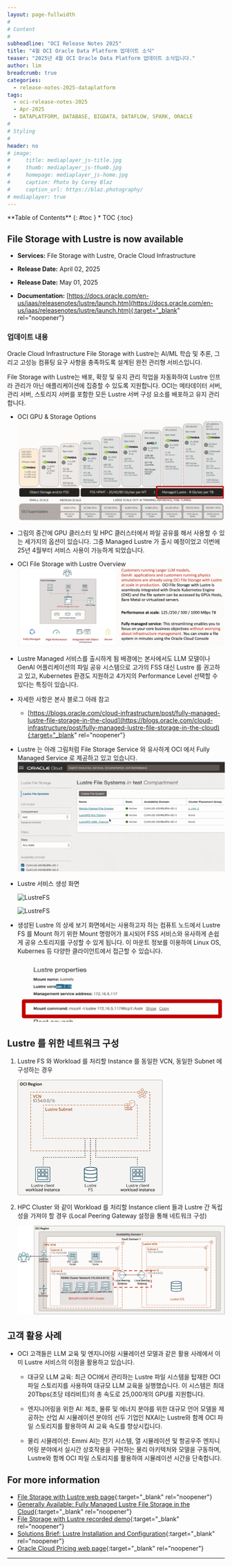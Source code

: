 ```yaml
---
layout: page-fullwidth
#
# Content
#
subheadline: "OCI Release Notes 2025"
title: "4월 OCI Oracle Data Platform 업데이트 소식"
teaser: "2025년 4월 OCI Oracle Data Platform 업데이트 소식입니다."
author: lim
breadcrumb: true
categories:
  - release-notes-2025-dataplatform
tags:
  - oci-release-notes-2025
  - Apr-2025
  - DATAPLATFORM, DATABASE, BIGDATA, DATAFLOW, SPARK, ORACLE
#
# Styling
#
header: no
# image:
#     title: mediaplayer_js-title.jpg
#     thumb: mediaplayer_js-thumb.jpg
#     homepage: mediaplayer_js-home.jpg
#     caption: Photo by Corey Blaz
#     caption_url: https://blaz.photography/
# mediaplayer: true
---
```


<div class="panel radius" markdown="1">
**Table of Contents**
{: #toc }
*  TOC
{:toc}
</div>

## File Storage with Lustre is now available
* **Services:**  File Storage with Lustre, Oracle Cloud Infrastructure
* **Release Date:** April 02, 2025
* **Release Date:** May 01, 2025

* **Documentation:** [https://docs.oracle.com/en-us/iaas/releasenotes/lustre/launch.htm](https://docs.oracle.com/en-us/iaas/releasenotes/lustre/launch.htm){:target="_blank" rel="noopener"}

### 업데이트 내용

Oracle Cloud Infrastructure File Storage with Lustre는 AI/ML 학습 및 추론, 그리고 고성능 컴퓨팅 요구 사항을 충족하도록 설계된 완전 관리형 서비스입니다.

File Storage with Lustre는 배포, 확장 및 유지 관리 작업을 자동화하여 Lustre 인프라 관리가 아닌 애플리케이션에 집중할 수 있도록 지원합니다. OCI는 메타데이터 서버, 관리 서버, 스토리지 서버를 포함한 모든 Lustre 서버 구성 요소를 배포하고 유지 관리합니다.

- OCI GPU & Storage Options
  ![HPCStorage](/assets/img/dataplatform/2025/release_note/202505/oci_gpu_storage_options.png)

- 그림의 중간에 GPU 클러스터 및 HPC 클러스터에서 파일 공유를 해서 사용할 수 있는 세가지의 옵션이 있습니다. 그중 Managed Lustre 가 출시 예정이었고 이번에 25년 4월부터 서비스 사용이 가능하게 되었습니다.

- OCI File Storage with Lustre Overview
  ![LustreOverview](/assets/img/dataplatform/2025/release_note/202505/oci_lustre_fs_overview_01.png)

- Lustre Managed 서비스를 출시하게 됨 배경에는 본사에서도 LLM 모델이나 GenAI 어플리케이션의 파일 공유 시스템으로 고가의 FSS 대신 Lustre 를 권고하고 있고, Kubernetes 환경도 지원하고 4가지의 Performance Level 선택할 수 있다는 특징이 있습니다.

- 자세한 사항은 본사 블로그 아래 참고 
  - [https://blogs.oracle.com/cloud-infrastructure/post/fully-managed-lustre-file-storage-in-the-cloud](https://blogs.oracle.com/cloud-infrastructure/post/fully-managed-lustre-file-storage-in-the-cloud){:target="_blank" rel="noopener"}

- Lustre 는 아래 그림처럼 File Storage Service 와 유사하게 OCI 에서 Fully Managed Service 로 제공하고 있고 있습니다.
  ![LustreFS](/assets/img/dataplatform/2025/release_note/202505/oci_lustre_fs_managed_svc_01.png)

- Lustre 서비스 생성 화면

  ![LustreFS](/assets/img/dataplatform/2025/release_note/202505/oci_lustre_fs_create_01.png)

  ![LustreFS](/assets/img/dataplatform/2025/release_note/202505/oci_lustre_fs_create_02.png)

- 생성된 Lustre 의 상세 보기 화면에서는 사용하고자 하는 컴퓨트 노드에서 Lustre FS 를 Mount 하기 위한 Mount 명령어가 표시되어 FSS 서비스와 유사하게 손쉽게 공유 스토리지를 구성할 수 있게 됩니다. 이 마운트 정보를 이용하여 Linux OS, Kubernes 등 다양한 클라이언트에서 접근할 수 있습니다.

  ![LustreFSMount](/assets/img/dataplatform/2025/release_note/202505/oci_lustre_fs_managed_svc_02.png)

## Lustre 를 위한 네트워크 구성
  1. Lustre FS 와 Workload 를 처리할 Instance 를 동일한 VCN, 동일한 Subnet 에 구성하는 경우

      ![LustreFSConn](/assets/img/dataplatform/2025/release_note/202505/oci_lustre_fs_connectivity_01.png)

  2. HPC Cluster 와 같이 Workload 를 처리할 Instance client 들과 Lustre 간 독립성을 가져야 할 경우 (Local Peering Gateway 설정을 통해 네트워크 구성)

      ![LustreFSConn](/assets/img/dataplatform/2025/release_note/202505/oci_lustre_fs_connectivity_02.png) 

## 고객 활용 사례

  - OCI 고객들은 LLM 교육 및 엔지니어링 시뮬레이션 모델과 같은 활용 사례에서 이미 Lustre 서비스의 이점을 활용하고 있습니다.

    - 대규모 LLM 교육: 최근 OCI에서 관리하는 Lustre 파일 시스템을 탑재한 OCI 파일 스토리지를 사용하여 대규모 LLM 교육을 실행했습니다. 이 시스템은 최대 20Tbps(초당 테라비트)의 총 속도로 25,000개의 GPU를 지원합니다.

    - 엔지니어링을 위한 AI: 제조, 물류 및 에너지 분야를 위한 대규모 언어 모델을 제공하는 산업 AI 시뮬레이션 분야의 선두 기업인 NXAI는 Lustre와 함께 OCI 파일 스토리지를 활용하여 AI 교육 속도를 향상시킵니다.

    - 물리 시뮬레이션: Emmi AI는 전기 시스템, 열 시뮬레이션 및 항공우주 엔지니어링 분야에서 실시간 상호작용을 구현하는 물리 아키텍처와 모델을 구동하며, Lustre와 함께 OCI 파일 스토리지를 활용하여 시뮬레이션 시간을 단축합니다.

## For more information
  - [File Storage with Lustre web page](https://www.oracle.com/cloud/storage/file-storage-with-lustre){:target="_blank" rel="noopener"}
  - [Generally Available: Fully Managed Lustre File Storage in the Cloud](https://blogs.oracle.com/cloud-infrastructure/post/fully-managed-lustre-file-storage-in-the-cloud){:target="_blank" rel="noopener"}
  - [File Storage with Lustre recorded demo](https://videohub.oracle.com/media/OCI%20File%20Storage%20with%20Lustre%20Demo/1_60xzt8kv){:target="_blank" rel="noopener"}
  - [Solutions Brief: Lustre Installation and Configuration](https://docs.oracle.com/en/solutions/deploy-lustre-file-systems/index.html){:target="_blank" rel="noopener"}
  - [Oracle Cloud Pricing web page](https://www.oracle.com/cloud/pricing/){:target="_blank" rel="noopener"}


---